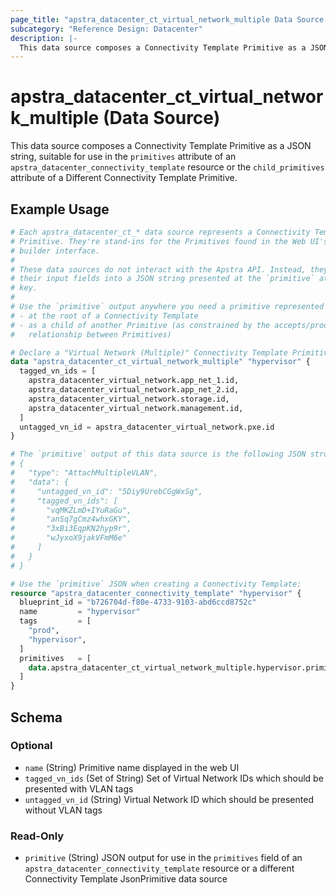 ```yaml
---
page_title: "apstra_datacenter_ct_virtual_network_multiple Data Source - terraform-provider-apstra"
subcategory: "Reference Design: Datacenter"
description: |-
  This data source composes a Connectivity Template Primitive as a JSON string, suitable for use in the primitives attribute of an apstra_datacenter_connectivity_template resource or the child_primitives attribute of a Different Connectivity Template Primitive.
---
```


# apstra_datacenter_ct_virtual_network_multiple (Data Source)

This data source composes a Connectivity Template Primitive as a JSON string, suitable for use in the `primitives` attribute of an `apstra_datacenter_connectivity_template` resource or the `child_primitives` attribute of a Different Connectivity Template Primitive.


## Example Usage

```terraform
# Each apstra_datacenter_ct_* data source represents a Connectivity Template
# Primitive. They're stand-ins for the Primitives found in the Web UI's CT
# builder interface.
#
# These data sources do not interact with the Apstra API. Instead, they assemble
# their input fields into a JSON string presented at the `primitive` attribute
# key.
#
# Use the `primitive` output anywhere you need a primitive represented as JSON:
# - at the root of a Connectivity Template
# - as a child of another Primitive (as constrained by the accepts/produces
#   relationship between Primitives)

# Declare a "Virtual Network (Multiple)" Connectivity Template Primitive:
data "apstra_datacenter_ct_virtual_network_multiple" "hypervisor" {
  tagged_vn_ids = [
    apstra_datacenter_virtual_network.app_net_1.id,
    apstra_datacenter_virtual_network.app_net_2.id,
    apstra_datacenter_virtual_network.storage.id,
    apstra_datacenter_virtual_network.management.id,
  ]
  untagged_vn_id = apstra_datacenter_virtual_network.pxe.id
}

# The `primitive` output of this data source is the following JSON structure:
# {
#   "type": "AttachMultipleVLAN",
#   "data": {
#     "untagged_vn_id": "5Diy9UrebCGgWxSg",
#     "tagged_vn_ids": [
#       "vqMKZLmD+IYuRaGu",
#       "anSq7gCmz4whxGKY",
#       "3xBi3EqpKN2hyp9r",
#       "wJyxoX9jakVFmM6e"
#     ]
#   }
# }

# Use the `primitive` JSON when creating a Connectivity Template:
resource "apstra_datacenter_connectivity_template" "hypervisor" {
  blueprint_id = "b726704d-f80e-4733-9103-abd6ccd8752c"
  name         = "hypervisor"
  tags         = [
    "prod",
    "hypervisor",
  ]
  primitives   = [
    data.apstra_datacenter_ct_virtual_network_multiple.hypervisor.primitive
  ]
}
```

<!-- schema generated by tfplugindocs -->
## Schema

### Optional

- `name` (String) Primitive name displayed in the web UI
- `tagged_vn_ids` (Set of String) Set of Virtual Network IDs which should be presented with VLAN tags
- `untagged_vn_id` (String) Virtual Network ID which should be presented without VLAN tags

### Read-Only

- `primitive` (String) JSON output for use in the `primitives` field of an `apstra_datacenter_connectivity_template` resource or a different Connectivity Template JsonPrimitive data source

